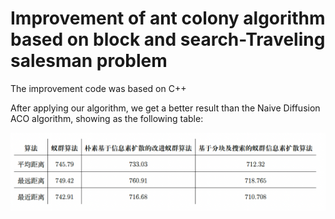 # Improvement of ant colony algorithm based on block and search-Traveling salesman problem

The improvement code was based on C++

After applying our algorithm, we get a better result than the Naive Diffusion ACO algorithm, showing as the following table:

![alt text](reslut.png)
